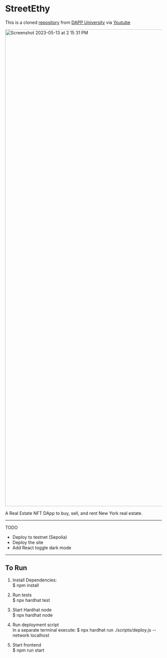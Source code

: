# StreetEthy

This is a cloned [repository](https://github.com/dappuniversity/millow) from [DAPP University](https://github.com/dappuniversity) via [Youtube](https://youtu.be/cGQHXmCS94M?list=PLQj6KMbjsRt7ft3xEtU8WhkK5-TsxDplY&t=7283)   

<img width="1535" alt="Screenshot 2023-05-13 at 2 15 31 PM" src="https://github.com/the-vegetarian-vampire/StreetEthy/assets/105305546/a08d29cb-550d-4922-8841-7e3067bfe7c6">


A Real Estate NFT DApp to buy, sell, and rent New York real estate.

------
TODO
- Deploy to testnet (Sepolia)   
- Deploy the site
- Add React toggle dark mode

------
## To Run

1. Install Dependencies:   
$ npm install

2. Run tests   
$ npx hardhat test

3. Start Hardhat node   
$ npx hardhat node

4. Run deployment script   
In a separate terminal execute: $ npx hardhat run ./scripts/deploy.js --network localhost

5. Start frontend   
$ npm run start

